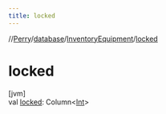 ```yaml
---
title: locked
---
```

//[Perry](../../../index.html)/[database](../index.html)/[InventoryEquipment](index.html)/[locked](locked.html)



# locked



[jvm]\
val [locked](locked.html): Column<[Int](https://kotlinlang.org/api/latest/jvm/stdlib/kotlin/-int/index.html)>




